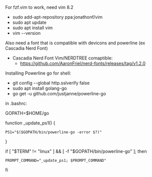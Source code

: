 For fzf.vim to work, need vim 8.2
  - sudo add-apt-repository ppa:jonathonf/vim
  - sudo apt update
  - sudo apt install vim
  - vim --version

Also need a font that is compatible with devicons and powerline (ex Cascadia Nerd Font)
  - Cascadia Nerd Font Vim/NERDTREE comaptible:
    - https://github.com/AaronFriel/nerd-fonts/releases/tag/v1.2.0

Installing Powerline go for shell:
  - git config --global http.sslverify false
  - sudo apt install golang-go
  - go get -u github.com/justjanne/powerline-go

in .bashrc:

GOPATH=$HOME/go

function _update_ps1() {

    PS1="$($GOPATH/bin/powerline-go -error $?)"
    
}

if [ "$TERM" != "linux" ] && [ -f "$GOPATH/bin/powerline-go" ]; then

    PROMPT_COMMAND="_update_ps1; $PROMPT_COMMAND"
    
fi
